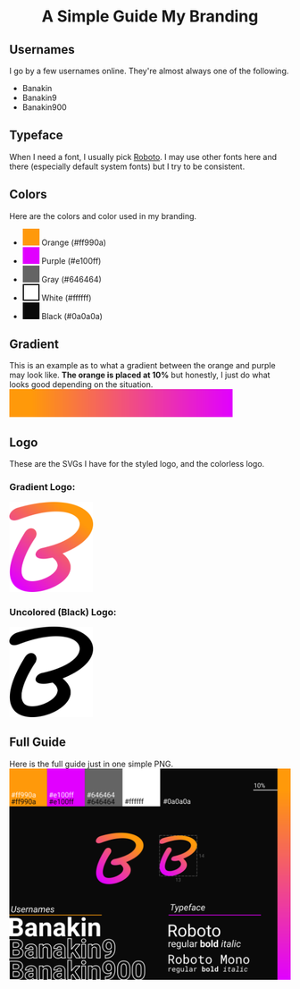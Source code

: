 <h1 align="center">A Simple Guide My Branding</h1>

<!-- Usernames -->
## Usernames
I go by a few usernames online. They're almost always one of the following.
- Banakin
- Banakin9
- Banakin900

<!-- Typeface -->
## Typeface
When I need a font, I usually pick [Roboto](https://fonts.google.com/specimen/Roboto). I may use other fonts here and there (especially default system fonts) but I try to be consistent.

<!-- Colors -->
## Colors
Here are the colors and color used in my branding.
- ![Orange](./colors/orange.svg?raw=true) Orange (#ff990a)
- ![Purple](./colors/purple.svg?raw=true) Purple (#e100ff)
- ![Gray](./colors/gray.svg?raw=true) Gray (#646464)
- ![White](./colors/white.svg?raw=true) White (#ffffff)
- ![Black](./colors/black.svg?raw=true) Black (#0a0a0a)

<!-- Gradient -->
## Gradient
This is an example as to what a gradient between the orange and purple may look like. **The orange is placed at 10%** but honestly, I just do what looks good depending on the situation.
<img src="./colors/gradient.svg?raw=true" width="400px" alt="Gradient" />

<!-- Logo -->
## Logo
These are the SVGs I have for the styled logo, and the colorless logo.
### Gradient Logo:
<img src="./source/logo-colored.svg?raw=true" width="150px" alt="Gradient Logo" />

### Uncolored (Black) Logo:
<img src="./source/logo.svg?raw=true" width="150px" alt="Uncolored Black Logo" />

<!-- Full Guide -->
## Full Guide
Here is the full guide just in one simple PNG.
![Guide](./images/guide.png?raw=true)